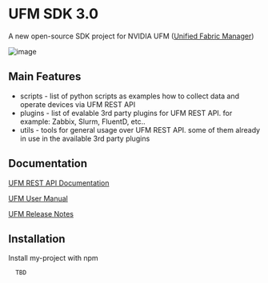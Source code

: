 # UFM SDK 3.0



A new open-source SDK project for NVIDIA UFM ([Unified Fabric Manager](https://www.nvidia.com/en-us/networking/infiniband/ufm/))

![image](https://user-images.githubusercontent.com/3473601/166264210-740f11cd-e890-4e40-ad97-c95fafe32591.png)

## Main Features 

- scripts - list of python scripts as examples how to collect data and operate devices via UFM REST API
- plugins - list of evalable 3rd party plugins for UFM REST API. for example: Zabbix, Slurm, FluentD, etc..  
- utils   - tools for general usage over UFM REST API. some of them already in use in the available 3rd party plugins







## Documentation

[UFM REST API Documentation](https://docs.nvidia.com/networking/display/UFMEnterpriseRESTAPILatest)

[UFM User Manual](https://docs.nvidia.com/networking/display/UFMEnterpriseUMv610)

[UFM Release Notes](https://docs.nvidia.com/networking/display/ufmenterprise610)



## Installation

Install my-project with npm

```bash
  TBD
  
```
    
